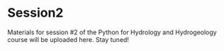 # Session2

[//]:#([![Binder](https://mybinder.org/badge_logo.svg)](https://mybinder.org/v2/gh/AustralianWaterSchool/PythonForHydrologists/main?filepath=Session2%2FSession2.ipynb))

Materials for session #2 of the Python for Hydrology and Hydrogeology course will be uploaded here. Stay tuned!
